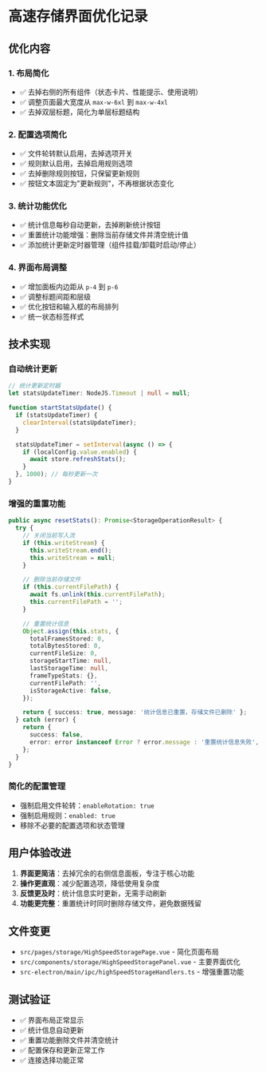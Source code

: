 # 高速存储界面优化记录

## 优化内容

### 1. 布局简化

- ✅ 去掉右侧的所有组件（状态卡片、性能提示、使用说明）
- ✅ 调整页面最大宽度从 `max-w-6xl` 到 `max-w-4xl`
- ✅ 去掉双层标题，简化为单层标题结构

### 2. 配置选项简化

- ✅ 文件轮转默认启用，去掉选项开关
- ✅ 规则默认启用，去掉启用规则选项
- ✅ 去掉删除规则按钮，只保留更新规则
- ✅ 按钮文本固定为"更新规则"，不再根据状态变化

### 3. 统计功能优化

- ✅ 统计信息每秒自动更新，去掉刷新统计按钮
- ✅ 重置统计功能增强：删除当前存储文件并清空统计值
- ✅ 添加统计更新定时器管理（组件挂载/卸载时启动/停止）

### 4. 界面布局调整

- ✅ 增加面板内边距从 `p-4` 到 `p-6`
- ✅ 调整标题间距和层级
- ✅ 优化按钮和输入框的布局排列
- ✅ 统一状态标签样式

## 技术实现

### 自动统计更新

```typescript
// 统计更新定时器
let statsUpdateTimer: NodeJS.Timeout | null = null;

function startStatsUpdate() {
  if (statsUpdateTimer) {
    clearInterval(statsUpdateTimer);
  }

  statsUpdateTimer = setInterval(async () => {
    if (localConfig.value.enabled) {
      await store.refreshStats();
    }
  }, 1000); // 每秒更新一次
}
```

### 增强的重置功能

```typescript
public async resetStats(): Promise<StorageOperationResult> {
  try {
    // 关闭当前写入流
    if (this.writeStream) {
      this.writeStream.end();
      this.writeStream = null;
    }

    // 删除当前存储文件
    if (this.currentFilePath) {
      await fs.unlink(this.currentFilePath);
      this.currentFilePath = '';
    }

    // 重置统计信息
    Object.assign(this.stats, {
      totalFramesStored: 0,
      totalBytesStored: 0,
      currentFileSize: 0,
      storageStartTime: null,
      lastStorageTime: null,
      frameTypeStats: {},
      currentFilePath: '',
      isStorageActive: false,
    });

    return { success: true, message: '统计信息已重置，存储文件已删除' };
  } catch (error) {
    return {
      success: false,
      error: error instanceof Error ? error.message : '重置统计信息失败',
    };
  }
}
```

### 简化的配置管理

- 强制启用文件轮转：`enableRotation: true`
- 强制启用规则：`enabled: true`
- 移除不必要的配置选项和状态管理

## 用户体验改进

1. **界面更简洁**：去掉冗余的右侧信息面板，专注于核心功能
2. **操作更直观**：减少配置选项，降低使用复杂度
3. **反馈更及时**：统计信息实时更新，无需手动刷新
4. **功能更完整**：重置统计时同时删除存储文件，避免数据残留

## 文件变更

- `src/pages/storage/HighSpeedStoragePage.vue` - 简化页面布局
- `src/components/storage/HighSpeedStoragePanel.vue` - 主要界面优化
- `src-electron/main/ipc/highSpeedStorageHandlers.ts` - 增强重置功能

## 测试验证

- ✅ 界面布局正常显示
- ✅ 统计信息自动更新
- ✅ 重置功能删除文件并清空统计
- ✅ 配置保存和更新正常工作
- ✅ 连接选择功能正常

